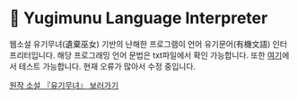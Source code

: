 # 🧾 Yugimunu Language Interpreter

웹소설 유기무녀(遺棄巫女) 기반의 난해한 프로그램이 언어 유기문어(有機文語) 인터프리터입니다.
해당 프로그래밍 언어 문법은 txt파일에서 확인 가능합니다.
또한 [여기](https://shachixu.github.io/yugimunu/)에서 테스트 가능합니다.
현재 오류가 많아서 수정 중입니다.

[원작 소설 『유기무녀』 보러가기](https://novelpia.com/novel/21232)
